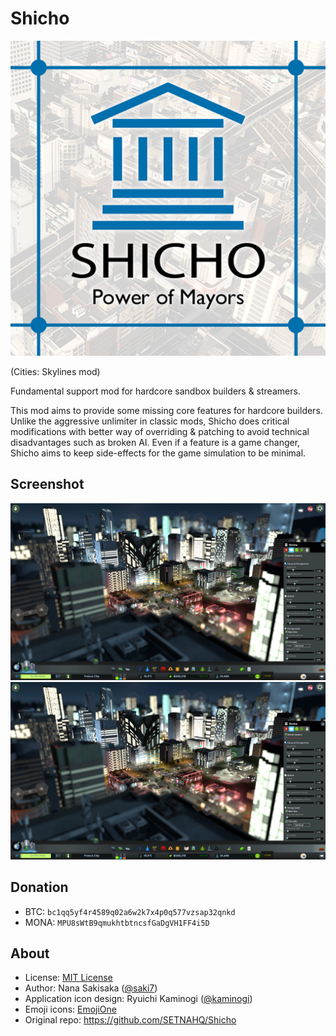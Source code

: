 # Shicho

![Shicho](https://github.com/SETNAHQ/Shicho/raw/master/img/shicho_thm.png)

(Cities: Skylines mod)

Fundamental support mod for hardcore sandbox builders & streamers.

This mod aims to provide some missing core features for hardcore builders. Unlike the aggressive unlimiter in classic mods, Shicho does critical modifications with better way of overriding & patching to avoid technical disadvantages such as broken AI. Even if a feature is a game changer, Shicho aims to keep side-effects for the game simulation to be minimal.


## Screenshot

![Depth of field sample 1](https://github.com/SETNAHQ/Shicho/raw/master/img/PreviewImage5.png)
![Depth of field sample 2](https://github.com/SETNAHQ/Shicho/raw/master/img/PreviewImage5.png)

## Donation

- BTC: `bc1qq5yf4r4589q02a6w2k7x4p0q577vzsap32qnkd`
- MONA: `MPU8sWtB9qmukhtbtncsfGaDgVH1FF4i5D`

## About

- License: [MIT License](LICENSE)
- Author: Nana Sakisaka ([@saki7](https://github.com/saki7))
- Application icon design: Ryuichi Kaminogi ([@kaminogi](https://github.com/kaminogi))
- Emoji icons: [EmojiOne](https://www.emojione.com)
- Original repo: <https://github.com/SETNAHQ/Shicho>

